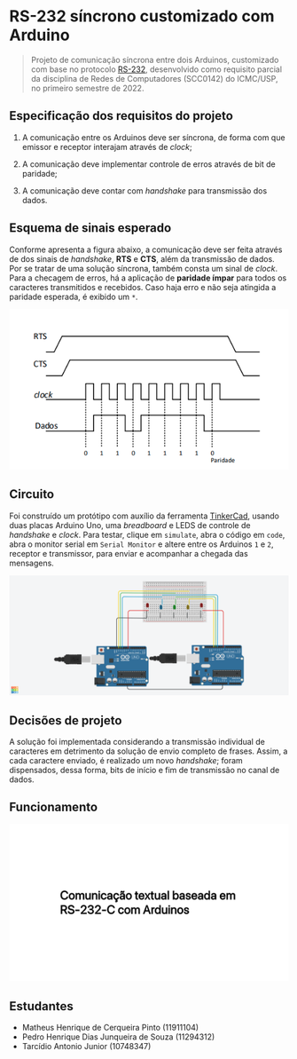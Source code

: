 # RS-232 síncrono customizado com Arduino

> Projeto de comunicação síncrona entre dois Arduinos, customizado com base no protocolo [RS-232](https://en.wikipedia.org/wiki/RS-232), desenvolvido como requisito parcial da disciplina de Redes de Computadores (SCC0142) do ICMC/USP, no primeiro semestre de 2022.

## Especificação dos requisitos do projeto

1. A comunicação entre os Arduinos deve ser síncrona, de forma com que emissor e receptor interajam através de *clock*;

2. A comunicação deve implementar controle de erros através de bit de paridade;

3. A comunicação deve contar com *handshake* para transmissão dos dados.

## Esquema de sinais esperado

Conforme apresenta a figura abaixo, a comunicação deve ser feita através de dos sinais de *handshake*, **RTS** e **CTS**, além da transmissão de dados. Por se tratar de uma solução síncrona, também consta um sinal de *clock*. Para a checagem de erros, há a aplicação de **paridade ímpar** para todos os caracteres transmitidos e recebidos. Caso haja erro e não seja atingida a paridade esperada, é exibido um ``*``.

<p align="center">
  <img src="images/signal.png" width=800/>
</p>

## Circuito

Foi construído um protótipo com auxílio da ferramenta [TinkerCad](https://www.tinkercad.com/things/63d6NgXvJmt?sharecode=QsHwRUV66H45Ul2y8hSWyR613NitcmovdFFgzNKH6hI), usando duas placas Arduino Uno, uma *breadboard* e LEDS de controle de *handshake* e *clock*. Para testar, clique em ``simulate``, abra o código em ``code``, abra o monitor serial em ``Serial Monitor`` e altere entre os Arduinos ``1`` e ``2``, receptor e transmissor, para enviar e acompanhar a chegada das mensagens.

<p align="center">
  <a href="https://www.tinkercad.com/things/63d6NgXvJmt?sharecode=QsHwRUV66H45Ul2y8hSWyR613NitcmovdFFgzNKH6hI"><img src="images/circuit.png" width=800/></a>
</p>

## Decisões de projeto

A solução foi implementada considerando a transmissão individual de caracteres em detrimento da solução de envio completo de frases. Assim, a cada caractere enviado, é realizado um novo *handshake*; foram dispensados, dessa forma, bits de início e fim de transmissão no canal de dados.

## Funcionamento

<p align="center">
  <a href="https://youtu.be/h9rj_4ujqRc"><img src="images/banner.png" width=800/></a>
</p>

## Estudantes

* Matheus Henrique de Cerqueira Pinto (11911104)
* Pedro Henrique Dias Junqueira de Souza (11294312)
* Tarcídio Antonio Junior (10748347)
